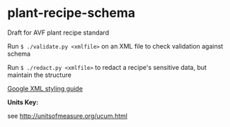 # plant-recipe-schema
Draft for AVF plant recipe standard

Run `$ ./validate.py <xmlfile>` on an XML file to check validation against schema

Run `$ ./redact.py <xmlfile>` to redact a recipe's sensitive data, but maintain the structure

[Google XML styling guide](https://google.github.io/styleguide/xmlstyle.html "Google XML")

**Units Key:**

see http://unitsofmeasure.org/ucum.html
